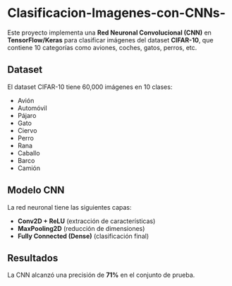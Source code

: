 # Clasificacion-Imagenes-con-CNNs-

Este proyecto implementa una **Red Neuronal Convolucional (CNN)** en **TensorFlow/Keras** para clasificar imágenes del dataset **CIFAR-10**, que contiene 10 categorías como aviones, coches, gatos, perros, etc.

## Dataset
El dataset CIFAR-10 tiene 60,000 imágenes en 10 clases:
- Avión
- Automóvil
- Pájaro
- Gato
- Ciervo
- Perro
- Rana
- Caballo
- Barco
- Camión

## Modelo CNN
La red neuronal tiene las siguientes capas:
- **Conv2D + ReLU** (extracción de características)
- **MaxPooling2D** (reducción de dimensiones)
- **Fully Connected (Dense)** (clasificación final)

## Resultados
La CNN alcanzó una precisión de **71%** en el conjunto de prueba.
